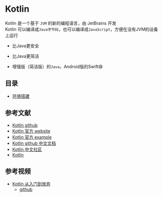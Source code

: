 # Kotlin

Kotlin 是一个基于 `JVM` 的新的编程语言，由 JetBrains 开发   
Kotlin 可以编译成`Java字节码`，也可以编译成`JavaScript`，方便在没有JVM的设备上运行    

- 比Java更安全
- 比Java更简洁

- 增强版（简洁版）的`Java`，Android版的Swift😅  

## 目录

- [环境搭建](环境搭建.md)

## 参考文献

- [Kotlin github](https://github.com/JetBrains/kotlin)  
- [Kotlin 官方 website](http://kotlinlang.org/)  
- [Kotlin 官方 example](https://try.kotlinlang.org/)  
- [Kotlin github 中文文档](https://github.com/huanglizhuo/kotlin-in-chinese)  
- [Kotlin 中文社区](http://kotlin.cn/)  
- [Kotlin](http://www.liying-cn.net/kotlin/docs/reference/)

## 参考视频

- [Kotlin 从入门到放弃](https://zhuanlan.zhihu.com/p/23101437)
  - [github](https://github.com/enbandari/Kotlin-Tutorials)